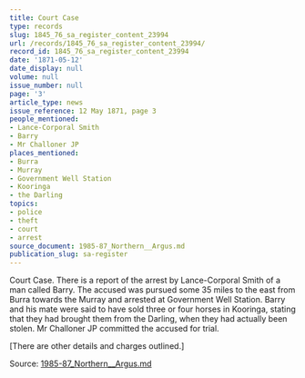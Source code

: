 ```yaml
---
title: Court Case
type: records
slug: 1845_76_sa_register_content_23994
url: /records/1845_76_sa_register_content_23994/
record_id: 1845_76_sa_register_content_23994
date: '1871-05-12'
date_display: null
volume: null
issue_number: null
page: '3'
article_type: news
issue_reference: 12 May 1871, page 3
people_mentioned:
- Lance-Corporal Smith
- Barry
- Mr Challoner JP
places_mentioned:
- Burra
- Murray
- Government Well Station
- Kooringa
- the Darling
topics:
- police
- theft
- court
- arrest
source_document: 1985-87_Northern__Argus.md
publication_slug: sa-register
---
```


Court Case.  There is a report of the arrest by Lance-Corporal Smith of a man called Barry.  The accused was pursued some 35 miles to the east from Burra towards the Murray and arrested at Government Well Station.  Barry and his mate were said to have sold three or four horses in Kooringa, stating that they had brought them from the Darling, when they had actually been stolen.  Mr Challoner JP committed the accused for trial.

[There are other details and charges outlined.]

Source: [1985-87_Northern__Argus.md](/downloads/markdown/1985-87_Northern__Argus.md)
